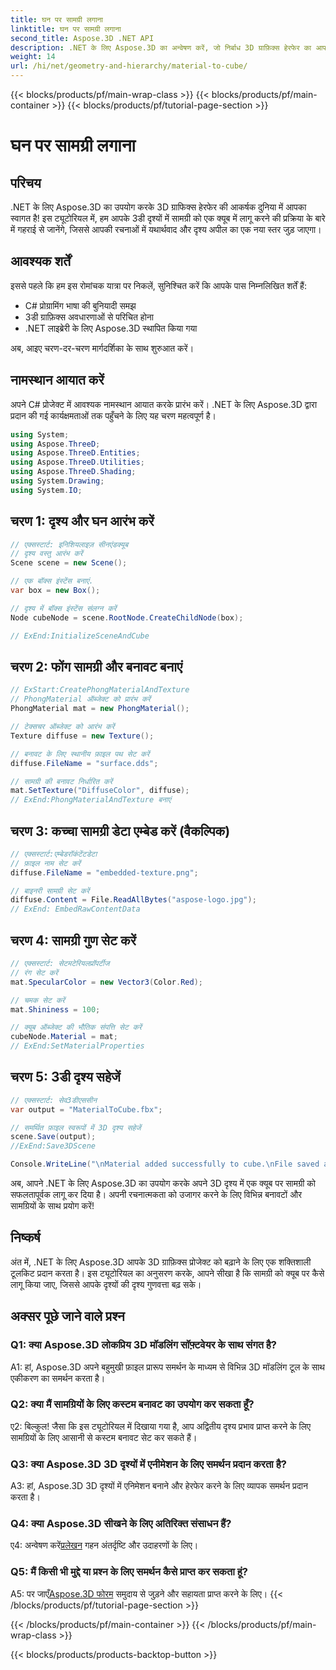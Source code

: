 ```yaml
---
title: घन पर सामग्री लगाना
linktitle: घन पर सामग्री लगाना
second_title: Aspose.3D .NET API
description: .NET के लिए Aspose.3D का अन्वेषण करें, जो निर्बाध 3D ग्राफ़िक्स हेरफेर का आपका प्रवेश द्वार है। सामग्रियों को सहजता से लागू करें, यथार्थवाद को बढ़ाएं और अपनी परियोजनाओं को उन्नत करें।
weight: 14
url: /hi/net/geometry-and-hierarchy/material-to-cube/
---
```


{{< blocks/products/pf/main-wrap-class >}}
{{< blocks/products/pf/main-container >}}
{{< blocks/products/pf/tutorial-page-section >}}

# घन पर सामग्री लगाना

## परिचय

.NET के लिए Aspose.3D का उपयोग करके 3D ग्राफिक्स हेरफेर की आकर्षक दुनिया में आपका स्वागत है! इस ट्यूटोरियल में, हम आपके 3डी दृश्यों में सामग्री को एक क्यूब में लागू करने की प्रक्रिया के बारे में गहराई से जानेंगे, जिससे आपकी रचनाओं में यथार्थवाद और दृश्य अपील का एक नया स्तर जुड़ जाएगा।

## आवश्यक शर्तें

इससे पहले कि हम इस रोमांचक यात्रा पर निकलें, सुनिश्चित करें कि आपके पास निम्नलिखित शर्तें हैं:

- C# प्रोग्रामिंग भाषा की बुनियादी समझ
- 3डी ग्राफ़िक्स अवधारणाओं से परिचित होना
- .NET लाइब्रेरी के लिए Aspose.3D स्थापित किया गया

अब, आइए चरण-दर-चरण मार्गदर्शिका के साथ शुरुआत करें।

## नामस्थान आयात करें

अपने C# प्रोजेक्ट में आवश्यक नामस्थान आयात करके प्रारंभ करें। .NET के लिए Aspose.3D द्वारा प्रदान की गई कार्यक्षमताओं तक पहुँचने के लिए यह चरण महत्वपूर्ण है।

```csharp
using System;
using Aspose.ThreeD;
using Aspose.ThreeD.Entities;
using Aspose.ThreeD.Utilities;
using Aspose.ThreeD.Shading;
using System.Drawing;
using System.IO;
```

## चरण 1: दृश्य और घन आरंभ करें

```csharp
// एक्सस्टार्ट: इनिशियलाइज़ सीनएंडक्यूब
// दृश्य वस्तु आरंभ करें
Scene scene = new Scene();

// एक बॉक्स इंस्टेंस बनाएं.
var box = new Box();

// दृश्य में बॉक्स इंस्टेंस संलग्न करें
Node cubeNode = scene.RootNode.CreateChildNode(box);

// ExEnd:InitializeSceneAndCube
```

## चरण 2: फोंग सामग्री और बनावट बनाएं

```csharp
// ExStart:CreatePhongMaterialAndTexture
// PhongMaterial ऑब्जेक्ट को प्रारंभ करें
PhongMaterial mat = new PhongMaterial();

// टेक्सचर ऑब्जेक्ट को आरंभ करें
Texture diffuse = new Texture();

// बनावट के लिए स्थानीय फ़ाइल पथ सेट करें
diffuse.FileName = "surface.dds";

// सामग्री की बनावट निर्धारित करें
mat.SetTexture("DiffuseColor", diffuse);
// ExEnd:PhongMaterialAndTexture बनाएं
```

## चरण 3: कच्चा सामग्री डेटा एम्बेड करें (वैकल्पिक)

```csharp
// एक्सस्टार्ट:एम्बेडरॉकंटेंटडेटा
// फ़ाइल नाम सेट करें
diffuse.FileName = "embedded-texture.png";

// बाइनरी सामग्री सेट करें
diffuse.Content = File.ReadAllBytes("aspose-logo.jpg");
// ExEnd: EmbedRawContentData
```

## चरण 4: सामग्री गुण सेट करें

```csharp
// एक्सस्टार्ट: सेटमटेरियलप्रॉपर्टीज
// रंग सेट करें
mat.SpecularColor = new Vector3(Color.Red);

// चमक सेट करें
mat.Shininess = 100;

// क्यूब ऑब्जेक्ट की भौतिक संपत्ति सेट करें
cubeNode.Material = mat;
// ExEnd:SetMaterialProperties
```

## चरण 5: 3डी दृश्य सहेजें

```csharp
// एक्सस्टार्ट: सेव3डीएससीन
var output = "MaterialToCube.fbx";

// समर्थित फ़ाइल स्वरूपों में 3D दृश्य सहेजें
scene.Save(output);
//ExEnd:Save3DScene

Console.WriteLine("\nMaterial added successfully to cube.\nFile saved at " + output);
```

अब, आपने .NET के लिए Aspose.3D का उपयोग करके अपने 3D दृश्य में एक क्यूब पर सामग्री को सफलतापूर्वक लागू कर दिया है। अपनी रचनात्मकता को उजागर करने के लिए विभिन्न बनावटों और सामग्रियों के साथ प्रयोग करें!

## निष्कर्ष

अंत में, .NET के लिए Aspose.3D आपके 3D ग्राफ़िक्स प्रोजेक्ट को बढ़ाने के लिए एक शक्तिशाली टूलकिट प्रदान करता है। इस ट्यूटोरियल का अनुसरण करके, आपने सीखा है कि सामग्री को क्यूब पर कैसे लागू किया जाए, जिससे आपके दृश्यों की दृश्य गुणवत्ता बढ़ सके।

## अक्सर पूछे जाने वाले प्रश्न

### Q1: क्या Aspose.3D लोकप्रिय 3D मॉडलिंग सॉफ़्टवेयर के साथ संगत है?

A1: हां, Aspose.3D अपने बहुमुखी फ़ाइल प्रारूप समर्थन के माध्यम से विभिन्न 3D मॉडलिंग टूल के साथ एकीकरण का समर्थन करता है।

### Q2: क्या मैं सामग्रियों के लिए कस्टम बनावट का उपयोग कर सकता हूँ?

ए2: बिल्कुल! जैसा कि इस ट्यूटोरियल में दिखाया गया है, आप अद्वितीय दृश्य प्रभाव प्राप्त करने के लिए सामग्रियों के लिए आसानी से कस्टम बनावट सेट कर सकते हैं।

### Q3: क्या Aspose.3D 3D दृश्यों में एनीमेशन के लिए समर्थन प्रदान करता है?

A3: हां, Aspose.3D 3D दृश्यों में एनिमेशन बनाने और हेरफेर करने के लिए व्यापक समर्थन प्रदान करता है।

### Q4: क्या Aspose.3D सीखने के लिए अतिरिक्त संसाधन हैं?

 ए4: अन्वेषण करें[प्रलेखन](https://reference.aspose.com/3d/net/) गहन अंतर्दृष्टि और उदाहरणों के लिए।

### Q5: मैं किसी भी मुद्दे या प्रश्न के लिए समर्थन कैसे प्राप्त कर सकता हूं?

 A5: पर जाएँ[Aspose.3D फोरम](https://forum.aspose.com/c/3d/18) समुदाय से जुड़ने और सहायता प्राप्त करने के लिए।
{{< /blocks/products/pf/tutorial-page-section >}}

{{< /blocks/products/pf/main-container >}}
{{< /blocks/products/pf/main-wrap-class >}}

{{< blocks/products/products-backtop-button >}}
